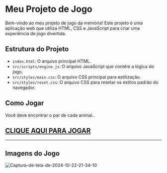 # Meu Projeto de Jogo

Bem-vindo ao meu projeto de jogo da memória! Este projeto é uma aplicação web que utiliza HTML, CSS e JavaScript para criar uma experiência de jogo divertida.

## Estrutura do Projeto

- `index.html`: O arquivo principal HTML.
- `src/scripts/engine.js`: O arquivo JavaScript que contém a lógica do jogo.
- `src/styles/main.css`: O arquivo CSS principal para estilização.
- `src/styles/reset.css`: O arquivo CSS para resetar os estilos padrão do navegador.

## Como Jogar

Você deve encontrar o par de cada animal..

## [CLIQUE AQUI PARA JOGAR](https://karineyasmin.github.io/JogoDaMemoria/)

<hr>

## Imagens do Jogo
<img src="https://i.ibb.co/Bc3v2S7/Captura-de-tela-de-2024-10-22-21-34-10.png" alt="Captura-de-tela-de-2024-10-22-21-34-10" border="0">